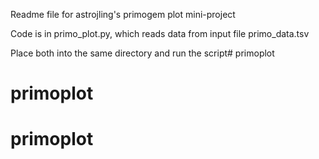 Readme file for astrojling's primogem plot mini-project

Code is in primo_plot.py, which reads data from input file primo_data.tsv

Place both into the same directory and run the script# primoplot
# primoplot
# primoplot
